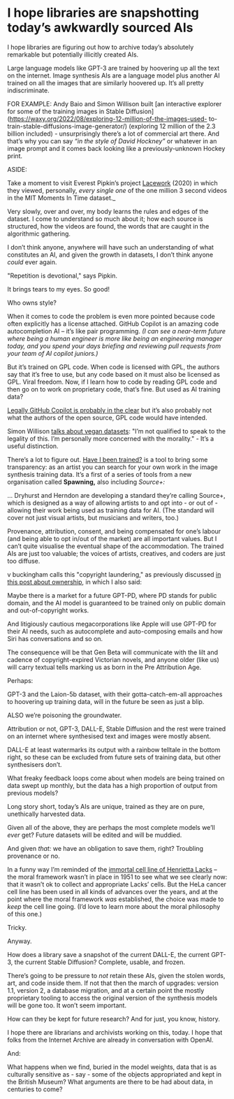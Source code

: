# I hope libraries are snapshotting today’s awkwardly sourced AIs

I hope libraries are figuring out how to archive today’s absolutely remarkable
but potentially illicitly created AIs.

Large language models like GPT-3 are trained by hoovering up all the text on
the internet. Image synthesis AIs are a language model plus another AI trained
on all the images that are similarly hoovered up. It’s all pretty
indiscriminate.

FOR EXAMPLE: Andy Baio and Simon Willison built [an interactive explorer for
some of the training images in Stable
Diffusion](https://waxy.org/2022/08/exploring-12-million-of-the-images-used-
to-train-stable-diffusions-image-generator/) (exploring 12 million of the 2.3
billion included) - unsurprisingly there’s a lot of commercial art there. And
that’s why you can say _“in the style of David Hockney”_ or whatever in an
image prompt and it comes back looking like a previously-unknown Hockey print.

ASIDE:

Take a moment to visit Everest Pipkin’s project
[Lacework](https://unthinking.photography/articles/on-lacework) (2020) in
which they viewed, personally, _every single one_ of the one million 3 second
videos in the MIT Moments In Time dataset.\_

Very slowly, over and over, my body learns the rules and edges of the dataset.
I come to understand so much about it; how each source is structured, how the
videos are found, the words that are caught in the algorithmic gathering.

I don’t think anyone, anywhere will have such an understanding of what
constitutes an AI, and given the growth in datasets, I don’t think anyone
_could_ ever again.

"Repetition is devotional," says Pipkin.

It brings tears to my eyes. So good!

Who owns style?

When it comes to code the problem is even more pointed because code often
explicitly has a license attached. GitHub Copilot is an amazing code
autocompletion AI – it’s like pair programming. _(I can see a near-term future
where being a human engineer is more like being an engineering manager today,
and you spend your days briefing and reviewing pull requests from your team of
AI copilot juniors.)_

But it’s trained on GPL code. When code is licensed with GPL, the authors say
that it’s free to use, but any code based on it must also be licensed as GPL.
Viral freedom. Now, if I learn how to code by reading GPL code and then go on
to work on proprietary code, that’s fine. But used as AI training data?

[Legally GitHub Copilot is probably in the
clear](https://fossa.com/blog/analyzing-legal-implications-github-copilot/)
but it’s also probably not what the authors of the open source, GPL code would
have intended.

Simon Willison [talks about vegan
datasets](https://simonwillison.net/2022/Aug/29/stable-diffusion/): "I’m not
qualified to speak to the legality of this. I’m personally more concerned with
the morality." \- It’s a useful distinction.

There’s a lot to figure out. [Have I been
trained?](https://haveibeentrained.com) is a tool to bring some transparency:
as an artist you can search for your own work in the image synthesis training
data. It’s a first of a series of tools from a new organisation called
**Spawning,** also including _Source+:_

… Dryhurst and Herndon are developing a standard they’re calling Source+,
which is designed as a way of allowing artists to and opt into - or out of -
allowing their work being used as training data for AI. (The standard will
cover not just visual artists, but musicians and writers, too.)

Provenance, attribution, consent, and being compensated for one’s labour (and
being able to opt in/out of the market) are all important values. But I can’t
quite visualise the eventual shape of the accommodation. The trained AIs are
just too valuable; the voices of artists, creatives, and coders are just too
diffuse.

v buckingham calls this "copyright laundering," as previously discussed [in
this post about ownership](/home/2022/05/26/filtered), in which I also said:

Maybe there is a market for a future GPT-PD, where PD stands for public
domain, and the AI model is guaranteed to be trained only on public domain and
out-of-copyright works.

And litigiously cautious megacorporations like Apple will use GPT-PD for their
AI needs, such as autocomplete and auto-composing emails and how Siri has
conversations and so on.

The consequence will be that Gen Beta will communicate with the lilt and
cadence of copyright-expired Victorian novels, and anyone older (like us) will
carry textual tells marking us as born in the Pre Attribution Age.

Perhaps:

GPT-3 and the Laion-5b dataset, with their gotta-catch-em-all approaches to
hoovering up training data, will in the future be seen as just a blip.

ALSO we’re poisoning the groundwater.

Attribution or not, GPT-3, DALL-E, Stable Diffusion and the rest were trained
on an internet where synthesised text and images were mostly absent.

DALL-E at least watermarks its output with a rainbow telltale in the bottom
right, so these can be excluded from future sets of training data, but other
synthesisers don’t.

What freaky feedback loops come about when models are being trained on data
swept up monthly, but the data has a high proportion of output from previous
models?

Long story short, today’s AIs are unique, trained as they are on pure,
unethically harvested data.

Given all of the above, they are perhaps the most complete models we’ll _ever_
get? Future datasets will be edited and will be muddied.

And given _that:_ we have an obligation to save them, right? Troubling
provenance or no.

In a funny way I’m reminded of the [immortal cell line of Henrietta
Lacks](/home/2022/04/27/hela) – the moral framework wasn’t in place in 1951 to
see what we see clearly now: that it wasn’t ok to collect and appropriate
Lacks’ cells. But the HeLa cancer cell line has been used in all kinds of
advances over the years, and at the point where the moral framework _was_
established, the choice was made to _keep_ the cell line going. (I’d love to
learn more about the moral philosophy of this one.)

Tricky.

Anyway.

How does a library save a snapshot of the current DALL-E, the current GPT-3,
the current Stable Diffusion? Complete, usable, and frozen.

There’s going to be pressure to _not_ retain these AIs, given the stolen
words, art, and code inside them. If not that then the march of upgrades:
version 1.1, version 2, a database migration, and at a certain point the
mostly proprietary tooling to access the original version of the synthesis
models will be gone too. It won’t seem important.

How can they be kept for future research? And for just, you know, history.

I hope there are librarians and archivists working on this, today. I hope that
folks from the Internet Archive are already in conversation with OpenAI.

And:

What happens when we find, buried in the model weights, data that is as
culturally sensitive as - say - some of the objects appropriated and kept in
the British Museum? What arguments are there to be had about data, in
centuries to come?
